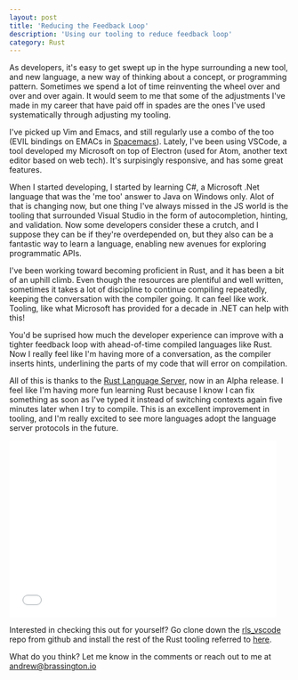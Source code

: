```yaml
---
layout: post
title: 'Reducing the Feedback Loop'
description: 'Using our tooling to reduce feedback loop'
category: Rust
---
```


As developers, it's easy to get swept up in the hype surrounding a new tool, and new language, a new way of thinking about a concept, or programming pattern. Sometimes we spend a lot of time reinventing the wheel over and over and over again. It would seem to me that some of the adjustments I've made in my career that have paid off in spades are the ones I've used systematically through adjusting my tooling.

I've picked up Vim and Emacs, and still regularly use a combo of the too (EVIL bindings on EMACs in [Spacemacs](http://spacemacs.org/)). Lately, I've been using VSCode, a tool developed my Microsoft on top of Electron (used for Atom, another text editor based on web tech). It's surpisingly responsive, and has some great features.

When I started developing, I started by learning C#, a Microsoft .Net language that was the 'me too' answer to Java on Windows only. Alot of that is changing now, but one thing I've always missed in the JS world is the tooling that surrounded Visual Studio in the form of autocompletion, hinting, and validation. Now some developers consider these a crutch, and I suppose they can be if they're overdepended on, but they also can be a fantastic way to learn a language, enabling new avenues for exploring programmatic APIs.

I've been working toward becoming proficient in Rust, and it has been a bit of an uphill climb. Even though the resources are plentiful and well written, sometimes it takes a lot of discipline to continue compiling repeatedly, keeping the conversation with the compiler going. It can feel like work. Tooling, like what Microsoft has provided for a decade in .NET can help with this!

You'd be suprised how much the developer experience can improve with a tighter feedback loop with ahead-of-time compiled languages like Rust. Now I really feel like I'm having more of a conversation, as the compiler inserts hints, underlining the parts of my code that will error on compilation.

All of this is thanks to the [Rust Language Server](http://www.jonathanturner.org/2017/01/rls-alpha-release.html), now in an Alpha release. I feel like I'm having more fun learning Rust because I know I can fix something as soon as I've typed it instead of switching contexts again five minutes later when I try to compile. This is an excellent improvement in tooling, and I'm really excited to see more languages adopt the language server protocols in the future. 

<iframe src="//giphy.com/embed/TUn7NE28BYY0w" width="480" height="318" frameBorder="0" class="giphy-embed" allowFullScreen></iframe>

Interested in checking this out for yourself? Go clone down the [rls_vscode](https://github.com/jonathandturner/rls_vscode) repo from github and install the rest of the Rust tooling referred to [here](http://www.jonathanturner.org/2017/01/rls-alpha-release.html).

What do you think? Let me know in the comments or reach out to me at andrew@brassington.io
